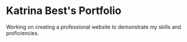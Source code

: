 # Katrina Best's Portfolio

Working on creating a professional website to demonstrate my skills and proficiencies.

